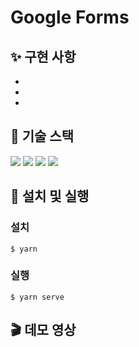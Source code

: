 # Google Forms

## ✨ 구현 사항

-
-
-

## 🔨 기술 스택

<img src="https://img.shields.io/badge/React Native-61DAFB?style=for-the-badge&logo=React&logoColor=white">
<img src="https://img.shields.io/badge/Expo-4A4F52?style=for-the-badge&logo=Expo&logoColor=white">
<img src="https://img.shields.io/badge/RTK-764ABC?style=for-the-badge&logo=Redux&logoColor=white">
<img src="https://img.shields.io/badge/Redux persist-764ABC?style=for-the-badge&logo=Redux&logoColor=white">

<br>

## 🔧 설치 및 실행

### 설치

```
$ yarn
```

### 실행

```
$ yarn serve
```

## 🎬 데모 영상
